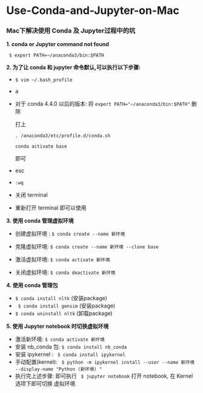 # Use-Conda-and-Jupyter-on-Mac

### Mac下解决使用 Conda 及 Jupyter过程中的坑



**1. conda or Jupyter command not found**

``` $ export PATH=~/anaconda3/bin:$PATH```



**2. 为了让 conda 和 jupyter 命令默认,可以执行以下步骤:**

- ```$ vim ~/.bash_profile```

- a

- 对于 conda 4.4.0 以后的版本: 将 ```export PATH="~/anaconda3/bin:$PATH"``` 删除

  打上
  ```
  . /anaconda3/etc/profile.d/conda.sh

  conda activate base
  ```

  即可

- esc

- ```:wq```

- 关闭 terminal

- 重新打开 terminal 即可以使用

  

**3. 使用 conda 管理虚拟环境**

- 创建虚拟环境 :      ```$ conda create --name 新环境```

- 克隆虚拟环境:       ```$ conda create --name 新环境 --clone base```

- 激活虚拟环境:       ```$ conda activate 新环境```

- 关闭虚拟环境:       ```$ conda deactivate 新环境```



**4. 使用 conda 管理包**

- ```$ conda install nltk``` (安装package)
- ``` $ conda install gensim``` (安装package)
- ```$ conda uninstall nltk``` (卸载package)



**5. 使用 Jupyter notebook 时切换虚拟环境**

- 激活新环境:      ``` $ conda activate 新环境 ```
- 安装 nb_conda 包:      ```$ conda install nb_conda ```  
- 安装 ipykernel :      ``` $ conda install ipykernel```
- 手动配置(kernel):     ``` $ python -m ipykernel install --user --name 新环境 --display-name "Python (新环境) "```
- 执行完上述步骤:  即可执行 ``` $ jupyter notebook``` 打开 notebook, 在 Kernel 选项下即可切换 虚拟环境
